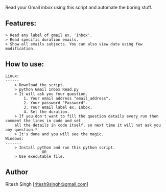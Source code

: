 Read your Gmail inbox using this script and automate the boring stuff.

Features:
--------

    > Read any label of gmail ex. 'Inbox'.
    > Read specific duration emails.
    > Show all emails subjects. You can also view data using few modification.

How to use:
----------
    Linux:
    ------
        > Download the script.
        > python Gmail Inbox Read.py
        > It will ask you four question.
            1. Your email address "email_address".
            2. Your password "Password".
            3. Your email label ex. Inbox.
            4. Set the duration.
        > If you don't want to fill the question details every run then comment the lines in code and set 
        all the details in code itself. so next time it will not ask you any question.*
        > It's done and you will see the magic.
    Windows:
    -------
        > Install python and run this python script.
                    OR
        > Use executable file.
Author
------

Ritesh Singh [ritesh9singh@gmail.com]

